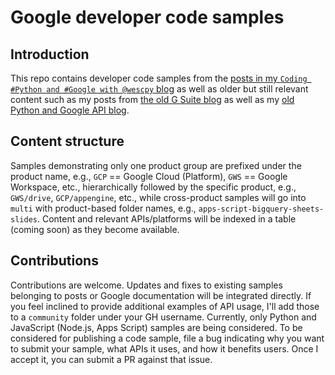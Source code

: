 # Google developer code samples

## Introduction

This repo contains developer code samples from the [posts in my `Coding #Python and #Google with @wescpy` blog](https://dev.to/wescpy) as well as older but still relevant content such as my posts from [the old G Suite blog](https://gsuite-developers.googleblog.com/2015/) as well as my [old Python and Google API blog](https://wescpy.blogspot.com/).

## Content structure

Samples demonstrating only one product group are prefixed under the product name, e.g., `GCP` == Google Cloud (Platform), `GWS` == Google Workspace, etc., hierarchically followed by the specific product, e.g., `GWS/drive`, `GCP/appengine`, etc., while cross-product samples will go into `multi` with product-based folder names, e.g., `apps-script-bigquery-sheets-slides`. Content and relevant APIs/platforms will be indexed in a table (coming soon) as they become available.

## Contributions

Contributions are welcome. Updates and fixes to existing samples belonging to posts or Google documentation will be integrated directly. If you feel inclined to provide additional examples of API usage, I'll add those to a `community` folder under your GH username. Currently, only Python and JavaScript (Node.js, Apps Script) samples are being considered. To be considered for publishing a code sample, file a bug indicating why you want to submit your sample, what APIs it uses, and how it benefits users. Once I accept it, you can submit a PR against that issue.
